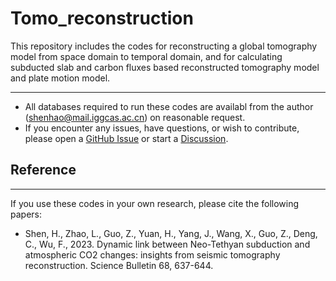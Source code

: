 # Tomo_reconstruction
This repository includes the codes for reconstructing a global tomography model from space domain to temporal domain, and for calculating subducted slab and carbon fluxes based reconstructed tomography model and plate motion model. 

---
* All databases required to run these codes are availabl from the author (shenhao@mail.iggcas.ac.cn) on reasonable request.
* If you encounter any issues, have questions, or wish to contribute, please open a [GitHub Issue](https://github.com/Shenhao101/Tomo_reconstruction/issues) or start a [Discussion](https://github.com/Shenhao101/Tomo_reconstruction/discussions).

## Reference
___
If you use these codes in your own research, please cite the following papers:
* Shen, H., Zhao, L., Guo, Z., Yuan, H., Yang, J., Wang, X., Guo, Z., Deng, C., Wu, F., 2023. Dynamic link between Neo-Tethyan subduction and atmospheric CO2 changes: insights from seismic tomography reconstruction. Science Bulletin 68, 637-644.
